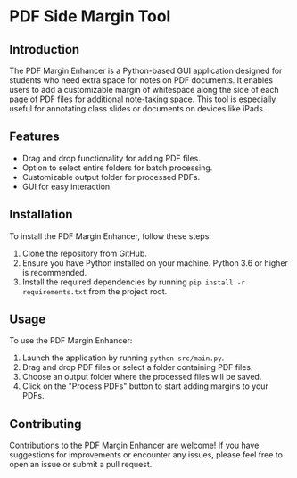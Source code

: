 # PDF Side Margin Tool

## Introduction
The PDF Margin Enhancer is a Python-based GUI application designed for students who need extra space for notes on PDF documents. It enables users to add a customizable margin of whitespace along the side of each page of PDF files for additional note-taking space. This tool is especially useful for annotating class slides or documents on devices like iPads.

## Features
- Drag and drop functionality for adding PDF files.
- Option to select entire folders for batch processing.
- Customizable output folder for processed PDFs.
- GUI for easy interaction.

## Installation
To install the PDF Margin Enhancer, follow these steps:
1. Clone the repository from GitHub.
2. Ensure you have Python installed on your machine. Python 3.6 or higher is recommended.
3. Install the required dependencies by running `pip install -r requirements.txt` from the project root.

## Usage
To use the PDF Margin Enhancer:
1. Launch the application by running `python src/main.py`.
2. Drag and drop PDF files or select a folder containing PDF files.
3. Choose an output folder where the processed files will be saved.
4. Click on the "Process PDFs" button to start adding margins to your PDFs.

## Contributing
Contributions to the PDF Margin Enhancer are welcome! If you have suggestions for improvements or encounter any issues, please feel free to open an issue or submit a pull request.

